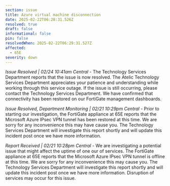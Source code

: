 ```yaml
---
section: issue
title: Azure virtual machine disconnection
date: 2025-02-22T06:28:31.526Z
resolved: true
draft: false
informational: false
pin: false
resolvedWhen: 2025-02-22T06:29:31.527Z
affected:
  - 65E
severity: down
---
```

*Issue Resolved | 02/24 10:41am Central* - The Technology Services Department reports that the issue is now resolved. The Atelic Technology Services Department appreciates your patience and understanding while working through this service outage. If the issue is still occurring, please contact the Technology Services Department. We have confirmed that connectivity has been restored on our FortiGate management dashboards.

*Issue Resolved, Department Monitoring | 02/21 10:29pm Central* - Prior to starting our investigation, the FortiGate appliance at 65E reports that the Microsoft Azure IPsec VPN tunnel has been restored at this time. We are sorry for any inconvenience this may have cause you. The Technology Services Department will investigate this report shortly and will update this incident post once we have more information.

*Report Received | 02/21 10:28pm Central* - We are investigating a potential issue that might affect the uptime of one our of services. The FortiGate appliance at 65E reports that the Microsoft Azure IPsec VPN tunnel is offline at this time. We are sorry for any inconvenience this may cause you. The Technology Services Department will investigate this report shortly and will update this incident post once we have more information. Disruption of services may occur for this issue.